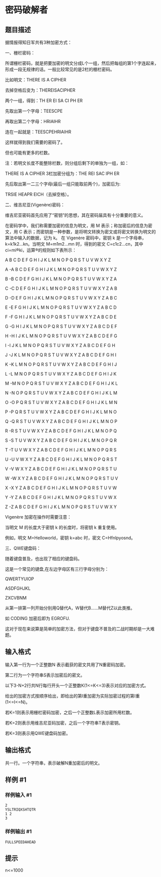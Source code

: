 # 密码破解者

## 题目描述

据情报得知日军共有3种加密方式：

一、栅栏密码：

所谓栅栏密码，就是把要加密的明文分成L个一组，然后把每组的第1个字连起来，形成一段无规律的话。一般比较常见的是2栏的棚栏密码。 

比如明文：THERE IS A CIPHER  

去掉空格后变为：THEREISACIPHER  

两个一组，得到：TH ER EI SA CI PH ER  

先取出第一个字母：TEESCPE  

再取出第二个字母：HRIAIHR  

连在一起就是：TEESCPEHRIAIHR  

这样就得到我们需要的密码了。  

但也可能有更多的栏数。

注：若明文长度不能整除栏数，则分组后剩下的单独为一组，如：

THERE IS A CIPHER  3栏加密分组为：THE REI SAC IPH ER

先后取出第一二三个字母(最后一组只能取前两个)，加密后为:

TRSIE HEAPR EICH（去掉空格）。

二、维吉尼亚(Vigenère)密码：

维吉尼亚密码首先应用了“密钥”的思想，其在密码届具有十分重要的意义。

在密码学中，我们称需要加密的信息为明文，用 M 表示；称加密后的信息为密文，用 C 表示；而密钥是一种参数，是将明文转换为密文或将密文转换为明文的算法中输入的数据，记为 k。 在 Vigenère 密码中，密钥 k 是一个字母串，k=k1k2…kn。当明文 M=m1m2…mn 时，得到的密文 C=c1c2…cn，其中 ci=mi®ki，运算®的规则如下表所示：

A B C D E F G H I J K L M N O P Q R S T U V W X Y Z

A -A B C D E F G H I J K L M N O P Q R S T U V W X Y Z

B -B C D E F G H I J K L M N O P Q R S T U V W X Y Z A

C -C D E F G H I J K L M N O P Q R S T U V W X Y Z A B

D -D E F G H I J K L M N O P Q R S T U V W X Y Z A B C

E -E F G H I J K L M N O P Q R S T U V W X Y Z A B C D

F -F G H I J K L M N O P Q R S T U V W X Y Z A B C D E

G -G H I J K L M N O P Q R S T U V W X Y Z A B C D E F

H -H I J K L M N O P Q R S T U V W X Y Z A B C D E F G

I -I J K L M N O P Q R S T U V W X Y Z A B C D E F G H

J -J K L M N O P Q R S T U V W X Y Z A B C D E F G H I

K -K L M N O P Q R S T U V W X Y Z A B C D E F G H I J

L -L M N O P Q R S T U V W X Y Z A B C D E F G H I J K

M -M N O P Q R S T U V W X Y Z A B C D E F G H I J K L

N -N O P Q R S T U V W X Y Z A B C D E F G H I J K L M

O -O P Q R S T U V W X Y Z A B C D E F G H I J K L M N

P -P Q R S T U V W X Y Z A B C D E F G H I J K L M N O

Q -Q R S T U V W X Y Z A B C D E F G H I J K L M N O P

R -R S T U V W X Y Z A B C D E F G H I J K L M N O P Q

S -S T U V W X Y Z A B C D E F G H I J K L M N O P Q R

T -T U V W X Y Z A B C D E F G H I J K L M N O P Q R S

U -U V W X Y Z A B C D E F G H I J K L M N O P Q R S T

V -V W X Y Z A B C D E F G H I J K L M N O P Q R S T U

W -W X Y Z A B C D E F G H I J K L M N O P Q R S T U V

X -X Y Z A B C D E F G H I J K L M N O P Q R S T U V W

Y -Y Z A B C D E F G H I J K L M N O P Q R S T U V W X

Z -Z A B C D E F G H I J K L M N O P Q R S T U V W X Y


Vigenère 加密在操作时需要注意： 

当明文 M 的长度大于密钥 k 的长度时，将密钥 k 重复使用。 

例如，明文 M=Helloworld，密钥 k=abc 时，密文 C=Hfnlpyosnd。 


三、QWE键盘码：

随着键盘普及，也出现了相应的键盘码。


这是一个常见的键盘,在左边字母区有三行字母分别为：

QWERTYUIOP

ASDFGHJKL

ZXCVBNM

从第一排第一列开始分别用Q替代A，W替代B……M替代Z以此类推。

如 CODING 加密后即为 EGROFU.

这对于现在来说算是简单的加密方法，但对于键盘不普及的二战时期却是一大难题。


## 输入格式

输入第一行为一个正整数N 表示截获的密文共用了N重密码加密。

第二行为一个字符串S表示加密后的密文。

以下3-N+2行共N行每行开头一个正整数K(1<=K<=3)表示对应的加密方式。

给出的加密方式按顺序给出，即给出的第I重加密为实际加密过程的第I重(1<=I<=N)。

若K=1则表示用栅栏密码加密，之后一个正整数L表示加密所用栏数。

若K=2则表示用维吉尼亚码加密，之后一个字符串T表示密钥。

若K=3则表示用QWE键盘码加密。


## 输出格式

共一行。一个字符串，表示破解N重加密后的明文。


## 样例 #1

### 样例输入 #1
```
2
YSLTRIQXSHTQTR
1 2
3
```

### 样例输出 #1

```
FULLSPEEDAHEAD
```

## 提示

n<=1000

